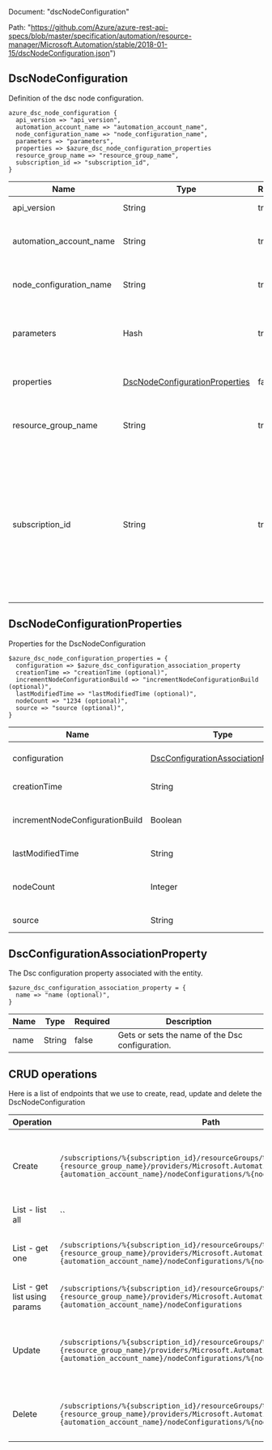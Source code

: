 Document: "dscNodeConfiguration"


Path: "https://github.com/Azure/azure-rest-api-specs/blob/master/specification/automation/resource-manager/Microsoft.Automation/stable/2018-01-15/dscNodeConfiguration.json")

## DscNodeConfiguration

Definition of the dsc node configuration.

```puppet
azure_dsc_node_configuration {
  api_version => "api_version",
  automation_account_name => "automation_account_name",
  node_configuration_name => "node_configuration_name",
  parameters => "parameters",
  properties => $azure_dsc_node_configuration_properties
  resource_group_name => "resource_group_name",
  subscription_id => "subscription_id",
}
```

| Name        | Type           | Required       | Description       |
| ------------- | ------------- | ------------- | ------------- |
|api_version | String | true | Client Api Version. |
|automation_account_name | String | true | The name of the automation account. |
|node_configuration_name | String | true | The Dsc node configuration name. |
|parameters | Hash | true | The create or update parameters for configuration. |
|properties | [DscNodeConfigurationProperties](#dscnodeconfigurationproperties) | false | Gets or sets the configuration properties. |
|resource_group_name | String | true | Name of an Azure Resource group. |
|subscription_id | String | true | Gets subscription credentials which uniquely identify Microsoft Azure subscription. The subscription ID forms part of the URI for every service call. |
        
## DscNodeConfigurationProperties

Properties for the DscNodeConfiguration

```puppet
$azure_dsc_node_configuration_properties = {
  configuration => $azure_dsc_configuration_association_property
  creationTime => "creationTime (optional)",
  incrementNodeConfigurationBuild => "incrementNodeConfigurationBuild (optional)",
  lastModifiedTime => "lastModifiedTime (optional)",
  nodeCount => "1234 (optional)",
  source => "source (optional)",
}
```

| Name        | Type           | Required       | Description       |
| ------------- | ------------- | ------------- | ------------- |
|configuration | [DscConfigurationAssociationProperty](#dscconfigurationassociationproperty) | false | Gets or sets the configuration of the node. |
|creationTime | String | false | Gets or sets creation time. |
|incrementNodeConfigurationBuild | Boolean | false | If a new build version of NodeConfiguration is required. |
|lastModifiedTime | String | false | Gets or sets the last modified time. |
|nodeCount | Integer | false | Number of nodes with this nodeconfiguration assigned |
|source | String | false | Source of node configuration. |
        
## DscConfigurationAssociationProperty

The Dsc configuration property associated with the entity.

```puppet
$azure_dsc_configuration_association_property = {
  name => "name (optional)",
}
```

| Name        | Type           | Required       | Description       |
| ------------- | ------------- | ------------- | ------------- |
|name | String | false | Gets or sets the name of the Dsc configuration. |



## CRUD operations

Here is a list of endpoints that we use to create, read, update and delete the DscNodeConfiguration

| Operation | Path | Verb | Description | OperationID |
| ------------- | ------------- | ------------- | ------------- | ------------- |
|Create|`/subscriptions/%{subscription_id}/resourceGroups/%{resource_group_name}/providers/Microsoft.Automation/automationAccounts/%{automation_account_name}/nodeConfigurations/%{node_configuration_name}`|Put|Create the node configuration identified by node configuration name.|DscNodeConfiguration_CreateOrUpdate|
|List - list all|``||||
|List - get one|`/subscriptions/%{subscription_id}/resourceGroups/%{resource_group_name}/providers/Microsoft.Automation/automationAccounts/%{automation_account_name}/nodeConfigurations/%{node_configuration_name}`|Get|Retrieve the Dsc node configurations by node configuration.|DscNodeConfiguration_Get|
|List - get list using params|`/subscriptions/%{subscription_id}/resourceGroups/%{resource_group_name}/providers/Microsoft.Automation/automationAccounts/%{automation_account_name}/nodeConfigurations`|Get|Retrieve a list of dsc node configurations.|DscNodeConfiguration_ListByAutomationAccount|
|Update|`/subscriptions/%{subscription_id}/resourceGroups/%{resource_group_name}/providers/Microsoft.Automation/automationAccounts/%{automation_account_name}/nodeConfigurations/%{node_configuration_name}`|Put|Create the node configuration identified by node configuration name.|DscNodeConfiguration_CreateOrUpdate|
|Delete|`/subscriptions/%{subscription_id}/resourceGroups/%{resource_group_name}/providers/Microsoft.Automation/automationAccounts/%{automation_account_name}/nodeConfigurations/%{node_configuration_name}`|Delete|Delete the Dsc node configurations by node configuration.|DscNodeConfiguration_Delete|
